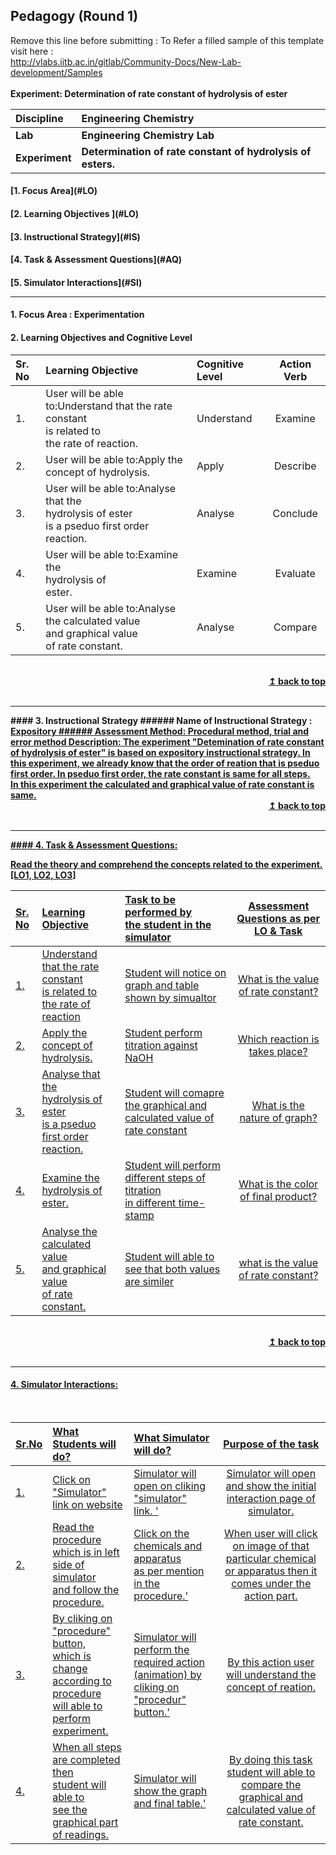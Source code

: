 ## Pedagogy (Round 1)
<p align="center">

Remove this line before submitting : To Refer a filled sample of this template visit here : <br> http://vlabs.iitb.ac.in/gitlab/Community-Docs/New-Lab-development/Samples
<br>
<br>
<b> Experiment: Determination of rate constant of hydrolysis of ester<a name="top"></a> <br>
</p>

<b>Discipline | <b>Engineering Chemistry
:--|:--|
<b> Lab | <b>Engineering Chemistry Lab
<b> Experiment|     <b> Determination of rate constant of hydrolysis of esters.


<h4> [1. Focus Area](#LO)
<h4> [2. Learning Objectives ](#LO)
<h4> [3. Instructional Strategy](#IS)
<h4> [4. Task & Assessment Questions](#AQ)
<h4> [5. Simulator Interactions](#SI)
<hr>

<a name="LO"></a>
#### 1. Focus Area : Experimentation

#### 2. Learning Objectives and Cognitive Level


Sr. No |	Learning Objective	| Cognitive Level | Action Verb
:--|:--|:--|:-:
1.| User will be able to:Understand that the rate constant <br>is related to<br>the rate of reaction. | Understand | Examine 
2.| User will be able to:Apply the concept of hydrolysis. | Apply | Describe
3.| User will be able to:Analyse that the<br>hydrolysis of ester<br>is a pseduo first order reaction. | Analyse | Conclude
4.| User will be able to:Examine the <br>hydrolysis of<br> ester. |Examine | Evaluate
5.| User will be able to:Analyse the calculated value<br> and graphical value<br>of rate constant. |Analyse | Compare
<br/>
<div align="right">
    <b><a href="#top">↥ back to top</a></b>
</div>
<br/>
<hr>
<a name="IS"></a>
#### 3. Instructional Strategy
###### Name of Instructional Strategy  :    <u> Expository
###### Assessment Method: Procedural method, trial and error method
<u> <b>Description: </b> The experiment "Detemination of rate constant of hydrolysis of ester" is based on expository instructional strategy. In this experiment, we already know that the order of reation that is pseduo first order. In pseduo first order, the rate constant is same for all steps. </u>
<br>
In this experiment the calculated and graphical value of rate constant is same.
<br/>
<div align="right">
    <b><a href="#top">↥ back to top</a></b>
</div>
<br/>
<hr>
<a name="AQ"></a>
#### 4. Task & Assessment Questions:

Read the theory and comprehend the concepts related to the experiment. [LO1, LO2, LO3]
<br>

Sr. No |	Learning Objective	| Task to be performed by <br> the student  in the simulator | Assessment Questions as per LO & Task
:--|:--|:--|:-:
1.|  Understand that the rate constant <br>is related to<br>the rate of reaction | Student will notice on graph and table shown by simualtor | What is the value of rate constant?
2.| Apply the concept of hydrolysis. | Student perform titration against NaOH | Which reaction is takes place?
3.| Analyse that the<br>hydrolysis of ester<br>is a pseduo first order reaction. | Student will comapre the graphical and calculated value of rate constant | What is the nature of graph?
4.| Examine the<br> hydrolysis of<br> ester. | Student will perform different steps of titration <br>in different time-stamp | What is the color of final product?
5.| Analyse the calculated value<br> and graphical value<br>of rate constant. | Student will able to see that both values are similer | what is the value of rate constant? 
<br>
<div align="right">
    <b><a href="#top">↥ back to top</a></b>
</div>
<br/>
<hr>

<a name="SI"></a>

#### 4. Simulator Interactions:
<br>

Sr.No | What Students will do? |	What Simulator will do?	| Purpose of the task
:--|:--|:--|:--:
1.| Click on <br> "Simulator" link on website | Simulator will open on cliking "simulator"<br> link. '  | Simulator will open and show the initial interaction page of simulator.
2.| Read the procedure <br>which is in left side of simulator<br>and follow the procedure. | Click on the chemicals and apparatus<br>as per mention in the procedure.'  | When user will click on image of that particular chemical or apparatus then it comes under the action part.
3.| By cliking on "procedure" button, <br> which is change according to procedure <br> will able to perform experiment. | Simulator will perform the <br> required action (animation) by cliking on "procedur" button.'  | By this action user will understand the concept of reation.
4.| When all steps are completed then <br>student will able to <br> see the graphical part of readings.  | Simulator will show the graph and final table.'  | By doing this task student will able to compare the graphical and calculated value of rate constant.

